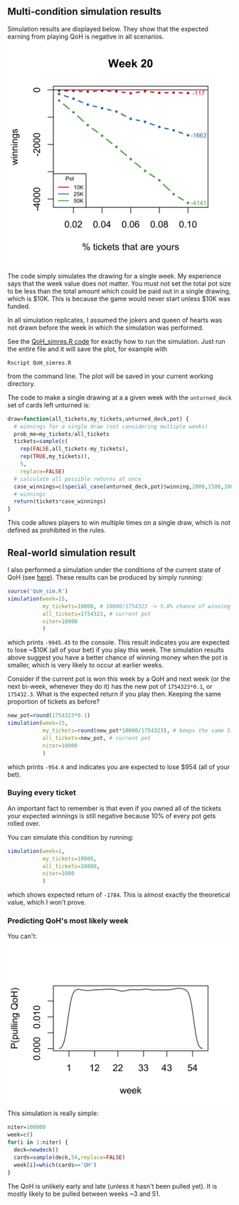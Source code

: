 ## Multi-condition simulation results
Simulation results are displayed below. They show that the expected earning from playing QoH is negative in all scenarios.
![](QoH_simres.png)

The code simply simulates the drawing for a single week. My experience says that the week value does not matter. You must not set the total pot size to be less than the total amount which could be paid out in a single drawing, which is $10K. This is because the game would never start unless $10K was funded.

In all simulation replicates, I assumed the jokers and queen of hearts was not drawn before the week in which the simulation was performed.

See the [QoH_simres.R code](QoH_sim.R) for exactly how to run the simulation. Just run the entire file and it will save the plot, for example with
```
Rscript QoH_simres.R
```
from the command line. The plot will be saved in your current working directory.

The code to make a single drawing at a a given week with the `unturned_deck` set of cards left unturned is:
```R
draw=function(all_tickets,my_tickets,unturned_deck,pot) {
  # winnings for a single draw (not considering multiple weeks)
  prob_me=my_tickets/all_tickets
  tickets=sample(c(
    rep(FALSE,all_tickets-my_tickets),
    rep(TRUE,my_tickets)),
    5,
    replace=FALSE)
  # calculate all possible returns at once
  case_winnings=c(special_case(unturned_deck,pot)$winning,2000,1500,1000,500)
  # winnings
  return(tickets*case_winnings)
}
```
This code allows players to win multiple times on a single draw, which is not defined as prohibited in the rules.

## Real-world simulation result
I also performed a simulation under the conditions of the current state of QoH (see [here](https://queenofheartsgame.com/)). These results can be produced by simply running:
```R
source('QoH_sim.R')
simulation(week=15,
           my_tickets=10000, # 10000/1754323 -> 5.8% chance of winning
           all_tickets=1754323, # current pot
           niter=10000
           )
```
which prints `-9945.45` to the console. This result indicates you are expected to lose ~$10K (all of your bet) if you play this week. The simulation results above suggest you have a better chance of winning money when the pot is smaller, which is very likely to occur at earlier weeks.

Consider if the current pot is won this week by a QoH and next week (or the next bi-week, whenever they do it) has the new pot of `1754323*0.1`, or `175432.3`. What is the expected return if you play then. Keeping the same proportion of tickets as before?
```R
new_pot=round(1754323*0.1)
simulation(week=15,
           my_tickets=round(new_pot*10000/1754323), # keeps the same 5.8% chance of winning
           all_tickets=new_pot, # current pot
           niter=10000
           )
```
which prints `-954.6` and indicates you are expected to lose $954 (all of your bet).


### Buying every ticket
An important fact to remember is that even if you owned all of the tickets your expected winnings is still negative because 10\% of every pot gets rolled over.

You can simulate this condition by running:
```R
simulation(week=1,
           my_tickets=10000,
           all_tickets=10000,
           niter=1000
           )
```
which shows expected return of `-1784`. This is almost exactly the theoretical value, which I won't prove.

### Predicting QoH's most likely week
You can't: 
![](QoH_weeksimres.png)
This simulation is really simple:
```R
niter=100000
week=c()
for(i in 1:niter) {
  deck=newdeck()
  cards=sample(deck,54,replace=FALSE)
  week[i]=which(cards=='QH')  
}
```
The QoH is unlikely early and late (unless it hasn't been pulled yet). It is mostly likely to be pulled between weeks ~3 and 51.
